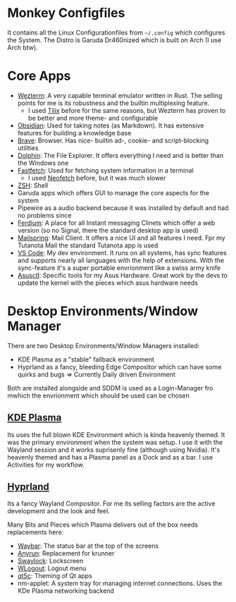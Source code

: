 # Monkey Configfiles
It contains all the Linux Configurationfiles from `~/.config` which configures the System. The Distro is Garuda Dr460nized which is built on Arch (I use Arch btw).

# Core Apps
- [Wezterm](https://github.com/wez/wezterm): A very capable terminal emulator written in Rust. The selling points for me is its robustness and the builtin multiplexing feature.
  - I used [Tilix](https://github.com/gnunn1/tilix) before for the same reasons, but Wezterm has proven to be better and more theme- and configurable
- [Obsidian](https://obsidian.md/): Used for taking notes (as Markdown). It has extensive features for building a knowledge base
- [Brave](https://brave.com/de/): Browser. Has nice- builtin ad-, cookie- and script-blocking utilities
- [Dolphin](https://apps.kde.org/de/dolphin/): The File Explorer. It offers everything I need and is better than the Windows one
- [Fastfetch](https://github.com/LinusDierheimer/fastfetch): Used for fetching system information in a terminal 
  - I used [Neofetch](https://github.com/dylanaraps/neofetch) before, but it was much slower
- [ZSH](https://www.zsh.org/): Shell
- Garuda apps which offers GUI to manage the core aspects for the system
- Pipewire as a audio backend because it was installed by default and had no problems since
- [Ferdium](https://ferdium.org/): A place for all Instant messaging Clinets which offer a web version (so no Signal, there the standard desktop app is used)
- [Mailspring](https://www.getmailspring.com/): Mail Client. It offers a nice UI and all features I need. Fpr my Tutanota Mail the standard Tutanota app is used
- [VS Code](https://code.visualstudio.com/): My dev environment. It runs on all systems, has sync features and supports nearly all languages with the help of extensions. With the sync-feature it's a super portable envrionment like a swiss army knife
- [Asusctl](https://asus-linux.org/): Specific tools for my Asus Hardware. Great work by the devs to update the kernel with the pieces which asus hardware needs

# Desktop Environments/Window Manager
There are two Desktop Environments/Window Managers installed:
- KDE Plasma as a "stable" fallback environment
- Hyprland as a fancy, bleeding Edge Compositor which can have some quirks and bugs => Currently Daily driven Environment 

Both are installed alongside and SDDM is used as a Login-Manager fro mwhich the envrionment which should be used can be chosen

## [KDE Plasma](https://kde.org/de/plasma-desktop/)
Its uses the full blown KDE Environment which is kinda heavenly themed. It was the primary environment when the system was setup. I use it with the Wayland session and it works suprisenly fine (although using Nvidia). It's heavenly themed and has a Plasma panel as a Dock and as a bar. I use Activities for my workflow.

## [Hyprland](https://hyprland.org/)
Its a fancy Wayland Compositor. For me its selling factors are the active development and the look and feel. 

Many Bits and Pieces which Plasma delivers out of the box needs replacements here:
- [Waybar](https://github.com/Alexays/Waybar): The status bar at the top of the screens
- [Anyrun](https://github.com/Kirottu/anyrun): Replacement for krunner
- [Swaylock](https://github.com/swaywm/swaylock): Lockscreen
- [WLogout](https://github.com/ArtsyMacaw/wlogout): Logout menu
- [qt5c](https://github.com/desktop-app/qt5ct): Theming of Qt apps
- nm-applet: A system tray for managing internet connections. Uses the KDe Plasma networking backend